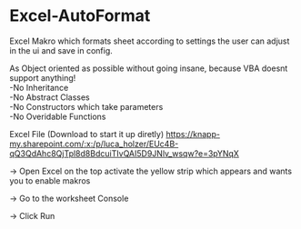 # Excel-AutoFormat
Excel Makro which formats sheet according to settings the user can adjust in the ui and save in config.

As Object oriented as possible without going insane, because VBA doesnt support anything!<br>
-No Inheritance<br>
-No Abstract Classes<br>
-No Constructors which take parameters<br>
-No Overidable Functions<br>

Excel File (Download to start it up diretly)
https://knapp-my.sharepoint.com/:x:/p/luca_holzer/EUc4B-qQ3QdAhc8QjTpl8d8BdcuiTIvQAI5D9JNlv_wsqw?e=3pYNqX

-> Open Excel on the top activate the yellow strip which appears and wants you to enable makros

-> Go to the worksheet Console

-> Click Run
